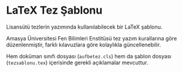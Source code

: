 # LaTeX Tez Şablonu

Lisansütü tezlerin yazımında kullanılabilecek bir LaTeX şablonu.

Amasya Üniversitesi Fen Bilimleri Enstitüsü tez yazım kurallarına göre düzenlenmiştir, farklı kılavuzlara göre kolaylıkla güncellenebilir.

Hem doküman sınıfı dosyası (`aufbetez.cls`) hem da şablon dosyası (`tezsablonu.tex`) içerisinde gerekli açıklamalar mevcuttur.

